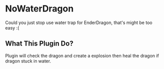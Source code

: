 # NoWaterDragon
Could you just stop use water trap for EnderDragon, that's might be too easy :(

## What This Plugin Do?

Plugin will check the dragon and create a explosion then heal the dragon if dragon stuck in water.

